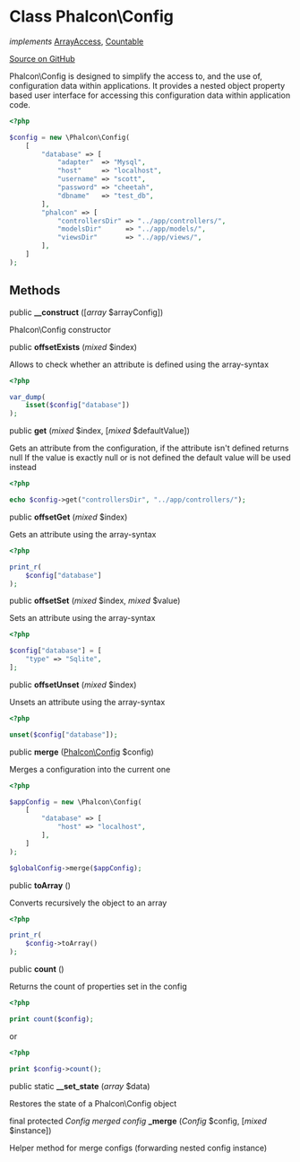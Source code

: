 # Class **Phalcon\\Config**

*implements* [ArrayAccess](http://php.net/manual/en/class.arrayaccess.php), [Countable](http://php.net/manual/en/class.countable.php)

<a href="https://github.com/phalcon/cphalcon/blob/master/phalcon/config.zep" class="btn btn-default btn-sm">Source on GitHub</a>

Phalcon\\Config is designed to simplify the access to, and the use of, configuration data within applications.
It provides a nested object property based user interface for accessing this configuration data within
application code.

```php
<?php

$config = new \Phalcon\Config(
    [
        "database" => [
            "adapter"  => "Mysql",
            "host"     => "localhost",
            "username" => "scott",
            "password" => "cheetah",
            "dbname"   => "test_db",
        ],
        "phalcon" => [
            "controllersDir" => "../app/controllers/",
            "modelsDir"      => "../app/models/",
            "viewsDir"       => "../app/views/",
        ],
    ]
);

```

## Methods
public  **__construct** ([*array* $arrayConfig])

Phalcon\\Config constructor

public  **offsetExists** (*mixed* $index)

Allows to check whether an attribute is defined using the array-syntax

```php
<?php

var_dump(
    isset($config["database"])
);

```

public  **get** (*mixed* $index, [*mixed* $defaultValue])

Gets an attribute from the configuration, if the attribute isn't defined returns null
If the value is exactly null or is not defined the default value will be used instead

```php
<?php

echo $config->get("controllersDir", "../app/controllers/");

```

public  **offsetGet** (*mixed* $index)

Gets an attribute using the array-syntax

```php
<?php

print_r(
    $config["database"]
);

```

public  **offsetSet** (*mixed* $index, *mixed* $value)

Sets an attribute using the array-syntax

```php
<?php

$config["database"] = [
    "type" => "Sqlite",
];

```

public  **offsetUnset** (*mixed* $index)

Unsets an attribute using the array-syntax

```php
<?php

unset($config["database"]);

```

public  **merge** ([Phalcon\Config](/en/3.1.2/api/Phalcon_Config) $config)

Merges a configuration into the current one

```php
<?php

$appConfig = new \Phalcon\Config(
    [
        "database" => [
            "host" => "localhost",
        ],
    ]
);

$globalConfig->merge($appConfig);

```

public  **toArray** ()

Converts recursively the object to an array

```php
<?php

print_r(
    $config->toArray()
);

```

public  **count** ()

Returns the count of properties set in the config

```php
<?php

print count($config);

```
or

```php
<?php

print $config->count();

```

public static  **__set_state** (*array* $data)

Restores the state of a Phalcon\\Config object

final protected *Config merged config* **_merge** (*Config* $config, [*mixed* $instance])

Helper method for merge configs (forwarding nested config instance)

